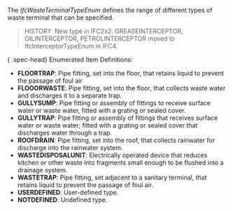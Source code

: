 The _IfcWasteTerminalTypeEnum_ defines the range of different types of waste terminal that can be specified.

> HISTORY&nbsp; New type in IFC2x2. GREASEINTERCEPTOR, OILINTERCEPTOR, PETROLINTERCEPTOR moved to IfcInterceptorTypeEnum in IFC4.

{ .spec-head}
Enumerated Item Definitions:

* **FLOORTRAP**: Pipe fitting, set into the floor, that retains liquid to prevent the passage of foul air
* **FLOOORWASTE**: Pipe fitting, set into the floor, that collects waste water and discharges it to a separate trap.
* **GULLYSUMP**: Pipe fitting or assembly of fittings to receive surface water or waste water, fitted with a grating or sealed cover.
* **GULLYTRAP**: Pipe fitting or assembly of fittings that receives surface water or waste water; fitted with a grating or sealed cover that discharges water through a trap.
* **ROOFDRAIN**: Pipe fitting, set into the roof, that collects rainwater for discharge into the rainwater system.
* **WASTEDISPOSALUNIT**: Electrically operated device that reduces kitchen or other waste into fragments small enough to be flushed into a drainage system.
* **WASTETRAP**: Pipe fitting, set adjacent to a sanitary terminal, that retains liquid to prevent the passage of foul air.
* **USERDEFINED**: User-defined type.
* **NOTDEFINED**: Undefined type.